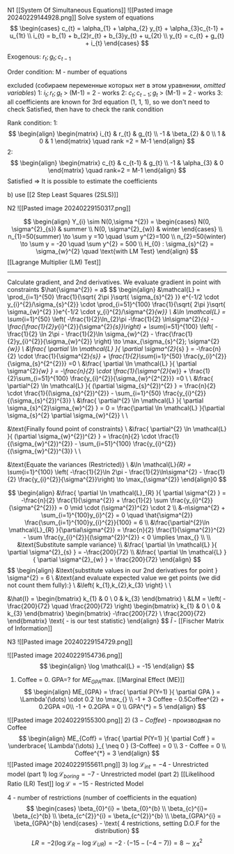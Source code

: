 N1
[[System Of Simultaneous Equations]]
![[Pasted image 20240229144928.png]]
Solve system of equations
$$
\begin{cases}
c_{t} = \alpha_{1} + \alpha_{2} y_{t} + \alpha_{3}c_{t-1} + u_{1t} \\
i_{t} = b_{1} + b_{2}r_{t} + b_{3}y_{t} + u_{2t} \\
y_{t} = c_{t} + g_{t} + i_{t}
\end{cases}
$$

Exogenous: $r_{t}; g_{t}; c_{t-1}$ 

Order condition:
M - number of equations

excluded (собираем переменные которых нет в этом уравнении, *omitted variables*)
1: $i_{t};r_{t}; g_{t}$ > (M-1) = 2  - works
2: $c_{t}; c_{t-1}; g_{t}$ > (M-1) = 2 - works
3: all coefficients are known for 3rd equation (1, 1, 1), so we don't need to check
Satisfied, then have to check the rank condition

Rank condition:
1: $$
\begin{align}
\begin{matrix}
i_{t} & r_{t} & g_{t} \\
-1  & \beta_{2}  & 0 \\
1  & 0  & 1
\end{matrix} \quad  rank =2 = M-1
\end{align}
$$
2: 
$$
\begin{align}
\begin{matrix}
c_{t} & c_{t-1} & g_{t} \\
-1 & \alpha_{3} & 0
\end{matrix} \quad  rank=2 = M-1
\end{align}
$$
Satisfied => It is possible to estimate the coefficients

b) use [[2 Step Least Squares (2SLS)]] 


N2
![[Pasted image 20240229150317.png]]

$$
\begin{align}
Y_{i} \sim N(0,\sigma ^{2}) = \begin{cases}
N(0, \sigma^{2}_{s}) & summer \\
N(0, \sigma^{2}_{w}) & winter  
\end{cases} \\
n_{1}=50(summer) \to \sum y =10 \quad  \sum y^{2}=100 \\
n_{2}=50(winter) \to \sum y = -20 \quad  \sum y^{2} = 500 \\
H_{0} : \sigma_{s}^{2} = \sigma_{w}^{2} \quad  \text{with LM Test}
\end{align}
$$
[[Lagrange Multiplier (LM) Test]]
****
Calculate gradient, and 2nd derivatives. We evaluate gradient in point with constraints $\hat{\sigma^{2}} = a$
$$
\begin{align}
&\mathcal{L} = \prod_{i=1}^{50} \frac{1}{\sqrt{ 2\pi }\sqrt{ \sigma_{s}^{2} }} e^{-1/2  \cdot  y_{i}^{2}/\sigma_{s}^{2}}  \cdot  \prod_{i=51}^{100} \frac{1}{\sqrt{ 2\pi }\sqrt{ \sigma_{w}^{2} }}e^{-1/2  \cdot  y_{i}^{2}/\sigma^{2}_{w}} \\
&\ln \mathcal{L} = \sum_{i=1}^{50} \left( -\frac{1}{2}\ln_{2}\pi  -\frac{1}{2} \ln\sigma^{2}_{s} -\frac{\frac{1}{2}y_{i}^{2}}{\sigma^{2}_{s}}\right) + \sum_{i=51}^{100} \left( -\frac{1}{2} \ln 2\pi - \frac{1}{2}\ln \sigma_{w}^{2} - \frac{\frac{1}{2}y_{i}^{2}}{\sigma_{w}^{2}} \right) \to \max_{\sigma_{s}^{2}; \sigma^{2}_{w}}  \\
&\frac{ \partial \ln \mathcal{L} }{ \partial \sigma^{2}_{s} } = -\frac{n}{2}  \cdot \frac{1}{\sigma^{2}_{s}} + \frac{1}{2}\sum_{i=1}^{50} \frac{y_{i}^{2}}{\sigma_{s}^{2^{2}}} =0  \\
&\frac{ \partial \ln \mathcal{L} }{ \partial \sigma^{2}_{w} } = -\frac{n}{2}  \cdot \frac{1}{\sigma^{2}_{w}} + \frac{1}{2}\sum_{i=51}^{100} \frac{y_{i}^{2}}{\sigma_{w}^{2^{2}}} =0  \\  \\
&\frac{ \partial^{2} \ln \mathcal{L} }{ (\partial \sigma_{s}^{2})^{2} }  = \frac{n}{2}  \cdot  \frac{1}{(\sigma_{s}^{2})^{2}} - \sum_{i=1}^{50} \frac{y_{i}^{2}}{(\sigma_{s}^{2})^{3}} \\
&\frac{ \partial^{2} \ln \mathcal{L} }{ \partial \sigma_{s}^{2}\sigma_{w}^{2} } = 0 = \frac{\partial \ln \mathcal{L} }{\partial \sigma_{s}^{2} \partial \sigma_{w}^{2}}  \\ \\

&\text{Finally found point of constraints} \\
&\frac{ \partial^{2} \ln \mathcal{L} }{ (\partial \sigma_{w}^{2})^{2} }  = \frac{n}{2}  \cdot  \frac{1}{(\sigma_{w}^{2})^{2}} - \sum_{i=51}^{100} \frac{y_{i}^{2}}{(\sigma_{w}^{2})^{3}}  \\ \\

&\text{Equate the variances (Restricted)}  \\
&\ln \mathcal{L}_{R} = \sum_{i=1}^{100} \left( -\frac{1}{2}\ln 2\pi  - \frac{1}{2}\ln\sigma^{2} - \frac{1}{2} \frac{y_{i}^{2}}{\sigma^{2}}\right) \to \max_{\sigma^{2}}
\end{align}0
$$


$$
\begin{align}
&\frac{ \partial \ln \mathcal{L}_{R} }{ \partial \sigma^{2} }  = -\frac{n}{2} \frac{1}{\sigma^{2}} + \frac{1}{2} \sum \frac{y_{i}^{2}}{\sigma^{2^{2}}} = 0 \mid  \cdot  (\sigma^{2})^{2} \cdot 2 \\
&-n\sigma^{2} + \sum_{i=1}^{100}y_{i}^{2} = 0 \quad  \hat{\sigma^{2}} \frac{\sum_{i=1}^{100}y_{i}^{2}}{100} = 6 \\
&\frac{\partial^{2}\ln \mathcal{L}_{R} }{\partial\sigma^{2}} = \frac{n}{2} \frac{1}{\sigma^{2}}^{2} - \sum \frac{y_{i}^{2}}{(\sigma^{2})^{2}} < 0 \implies \max_{} \\ \\
&\text{Substitute sample variance} \\
&\frac{ \partial \ln \mathcal{L} }{ \partial \sigma^{2}_{s} } =  -\frac{200}{72} \\
&\frac{ \partial \ln \mathcal{L} }{ \partial \sigma^{2}_{w} } =  \frac{200}{72}
\end{align}
$$
$$
\begin{align}
 &\text{substitute values in our 2nd derivatives for point } \sigma^{2} = 6  \\
&\text{and evaluate expected value we get points (we did not count them fully):} \\
&\left\{ k_{1},k_{2},k_{3}  \right\} \\ \\

&\hat{I} = \begin{bmatrix}
k_{1}  & 0 \\
0  & k_{3}
\end{bmatrix} \\
&LM = \left( -\frac{200}{72} \quad \frac{200}{72} \right) \begin{bmatrix}
k_{1}  & 0 \\
0  & k_{3}
\end{bmatrix} \begin{bmatrix}
-\frac{200}{72} \\
\frac{200}{72}
\end{bmatrix} \text{ - is our test statistic}
\end{align}
$$
$\hat{I}$ - [[Fischer Matrix of Information]]

N3 
![[Pasted image 20240229154729.png]]

![[Pasted image 20240229154736.png]]
$$
\begin{align}
\log \mathcal{L} = -15
\end{align}
$$
1) Coffee = 0. GPA=? for $ME_{GPA} \max_{}$. [[Marginal Effect (ME)]]
$$
\begin{align}
ME_{GPA} = \frac{ \partial P(Y=1) }{ \partial GPA } = \Lambda'(\dots)  \cdot  0.2 \to \max_{}  \\
-1 + 3 Coffee - 0.5Coffee^{2} + 0.2GPA =0\\
-1 + 0.2GPA = 0 \\
GPA^{*} = 5
\end{align}
$$

![[Pasted image 20240229155300.png]]
 2) $(3- Coffee)$ - производная по Coffee
$$
\begin{align}
ME_{Coff} = \frac{ \partial P(Y=1) }{ \partial Coff } = \underbrace{ \Lambda'(\dots) }_{ \neq 0 } (3-Coffee) = 0 \\
3 - Coffee = 0 \\
Coffee^{*} = 3
\end{align}
$$
![[Pasted image 20240229155611.png]]
3) $\log \mathcal{L}_{int} = -4$ - Unrestricted model (part 1)
 $\log \mathcal{L}_{boring}=-7$ - Unrestricted model (part 2)
 [[Likelihood Ratio (LR) Test]]
 $\log \mathcal{L}= -15$ - Restricted Model

4 - number of restrictions (number of coefficients in the equation)
$$
\begin{cases}
\beta_{0}^{i} = \beta_{0}^{b} \\
\beta_{c}^{i}= \beta_{c}^{b} \\
\beta_{c^{2}}^{i} = \beta_{c^{2}}^{b} \\
\beta_{GPA}^{i} = \beta_{GPA}^{b}
\end{cases} - \text{ 4 restrictions, setting D.O.F for the distribution}
$$
$$
LR = -2(\log \mathcal{L}_{R} - \log \mathcal{L}_{UR}) = -2 \cdot (-15-(-4-7)) = 8 \sim \chi^{2}_{4}
$$
